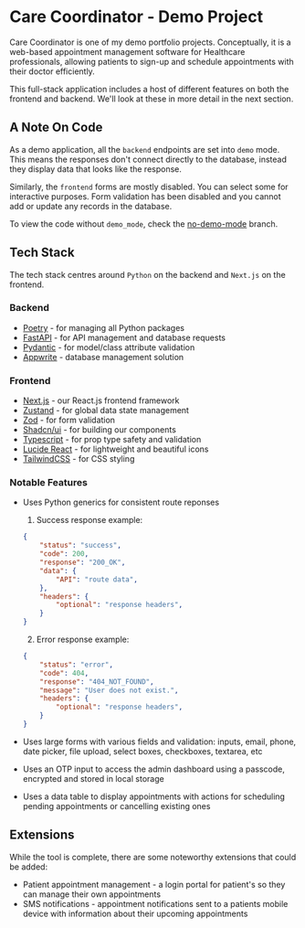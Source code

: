 # Care Coordinator - Demo Project

Care Coordinator is one of my demo portfolio projects. Conceptually, it is a web-based appointment management software for Healthcare professionals, allowing patients to sign-up and schedule appointments with their doctor efficiently.

This full-stack application includes a host of different features on both the frontend and backend. We'll look at these in more detail in the next section.

## A Note On Code

As a demo application, all the `backend` endpoints are set into `demo` mode. This means the responses don't connect directly to the database, instead they display data that looks like the response. 

Similarly, the `frontend` forms are mostly disabled. You can select some for interactive purposes. Form validation has been disabled and you cannot add or update any records in the database.

To view the code without `demo_mode`, check the [no-demo-mode](https://github.com/Achronus/care-coordinator/tree/no-demo-mode) branch.

## Tech Stack

The tech stack centres around `Python` on the backend and `Next.js` on the frontend.

### Backend

- [Poetry](https://python-poetry.org/) - for managing all Python packages
- [FastAPI](https://fastapi.tiangolo.com/) - for API management and database requests
- [Pydantic](https://docs.pydantic.dev/latest/) - for model/class attribute validation
- [Appwrite](https://appwrite.io/) - database management solution

### Frontend

- [Next.js](https://nextjs.org/) - our React.js frontend framework
- [Zustand](https://docs.pmnd.rs/zustand/getting-started/introduction) - for global data state management
- [Zod](https://zod.dev/) - for form validation
- [Shadcn/ui](https://ui.shadcn.com/) - for building our components
- [Typescript](https://www.typescriptlang.org/) - for prop type safety and validation
- [Lucide React](https://lucide.dev/) - for lightweight and beautiful icons
- [TailwindCSS](https://tailwindcss.com/) - for CSS styling

### Notable Features

- Uses Python generics for consistent route reponses

    1. Success response example:
    ```json
    {
        "status": "success",
        "code": 200,
        "response": "200_OK",
        "data": {
            "API": "route data",
        },
        "headers": {
            "optional": "response headers",
        }
    }
    ```

    2. Error response example:
    ```json
    {
        "status": "error",
        "code": 404,
        "response": "404_NOT_FOUND",
        "message": "User does not exist.",
        "headers": {
            "optional": "response headers",
        }
    }
    ```

- Uses large forms with various fields and validation: inputs, email, phone, date picker, file upload, select boxes, checkboxes, textarea, etc
- Uses an OTP input to access the admin dashboard using a passcode, encrypted and stored in local storage
- Uses a data table to display appointments with actions for scheduling pending appointments or cancelling existing ones

## Extensions

While the tool is complete, there are some noteworthy extensions that could be added:

- Patient appointment management - a login portal for patient's so they can manage their own appointments
- SMS notifications - appointment notifications sent to a patients mobile device with information about their upcoming appointments
